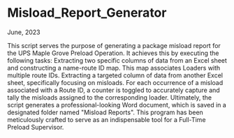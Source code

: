 # Misload_Report_Generator
June, 2023

This script serves the purpose of generating a package misload report for the UPS Maple Grove Preload Operation. It achieves this by executing the following tasks:
Extracting two specific columns of data from an Excel sheet and constructing a name-route ID map. This map associates Loaders with multiple route IDs.
Extracting a targeted column of data from another Excel sheet, specifically focusing on misloads.
For each occurrence of a misload associated with a Route ID, a counter is toggled to accurately capture and tally the misloads assigned to the corresponding loader.
Ultimately, the script generates a professional-looking Word document, which is saved in a designated folder named "Misload Reports".
This program has been meticulously crafted to serve as an indispensable tool for a Full-Time Preload Supervisor. 
